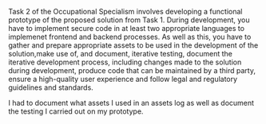 Task 2 of the Occupational Specialism involves developing a functional prototype of the proposed solution from Task 1. During development, you have to implement secure code in at least two appropriate languages to implemenet frontend and backend processes. As well as this, you have to gather and prepare appropriate assets to be used in the development of the solution,make use of, and document, iterative testing, document the iterative development process, including changes made to the solution during development, produce code that can be maintained by a third party, ensure a high-quality user experience and follow legal and regulatory guidelines and standards.

I had to document what assets I used in an assets log as well as document the testing I carried out on my prototype.
